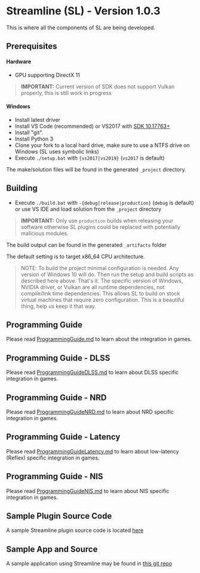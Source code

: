 # Streamline (SL) - Version 1.0.3
This is where all the components of SL are being developed.

## Prerequisites
#### Hardware
- GPU supporting DirectX 11

> **IMPORTANT:**
> Current version of SDK does not support Vulkan properly, this is still work in progress
#### Windows
- Install latest driver
- Install VS Code (recommended) or VS2017 with [SDK 10.17763+](https://go.microsoft.com/fwlink/?LinkID=2023014)
- Install "git".
- Install Python 3
- Clone your fork to a local hard drive, make sure to use a NTFS drive on Windows (SL uses symbolic links)
- Execute `./setup.bat` with `{vs2017|vs2019}` (`vs2017` is default)

The make/solution files will be found in the generated `_project` directory. 

## Building
- Execute `./build.bat` with `-{debug|release|production}` (`debug` is default) or use VS IDE and load solution from the `_project` directory
> **IMPORTANT:**
> Only use `production` builds when releasing your software otherwise SL plugins could be replaced with potentially malicious modules.

The build output can be found in the generated `_artifacts` folder 

The default setting is to target x86_64 CPU architecture.

> NOTE: To build the project minimal configuration is needed. Any version of Windows 10 will do. Then
run the setup and build scripts as described here above. That's it. The specific version of Windows, NVIDIA driver,
or Vulkan are all runtime dependencies, not compile/link time dependencies. This allows SL to build on stock
virtual machines that require zero configuration. This is a beautiful thing, help us keep it that way.

## Programming Guide
Please read [ProgrammingGuide.md](docs/ProgrammingGuide.md) to learn about the integration in games.
## Programming Guide - DLSS
Please read [ProgrammingGuideDLSS.md](docs/ProgrammingGuideDLSS.md) to learn about DLSS specific integration in games.
## Programming Guide - NRD
Please read [ProgrammingGuideNRD.md](docs/ProgrammingGuideNRD.md) to learn about NRD specific integration in games.
## Programming Guide - Latency
Please read [ProgrammingGuideLatency.md](docs/ProgrammingGuideLatency.md) to learn about low-latency (Reflex) specific integration in games.
## Programming Guide - NIS
Please read [ProgrammingGuideNIS.md](docs/ProgrammingGuideNIS.md) to learn about NIS specific integration in games.

## Sample Plugin Source Code
A sample Streamline plugin source code is located [here](source/plugins/sl.template/templateEntry.cpp)
## Sample App and Source
A sample application using Streamline may be found in [this git repo](https://github.com/NVIDIAGameWorks/Streamline_Sample)
